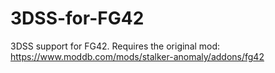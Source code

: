 # 3DSS-for-FG42
3DSS support for FG42. Requires  the original mod: https://www.moddb.com/mods/stalker-anomaly/addons/fg42
